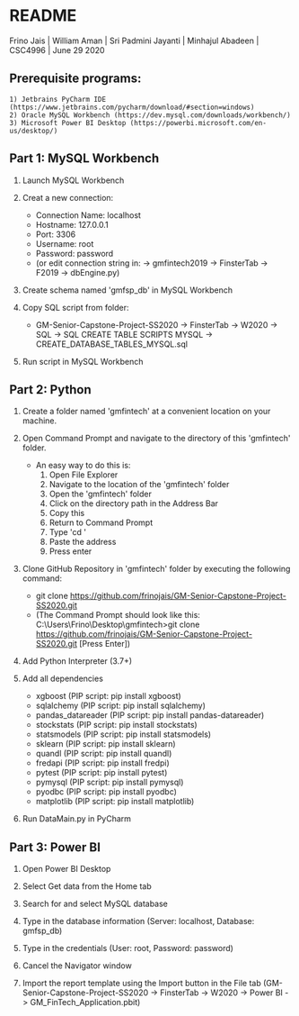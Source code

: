 # README

Frino Jais | William Aman | Sri Padmini Jayanti | Minhajul Abadeen  | CSC4996 | June 29 2020

## Prerequisite programs:
	1) Jetbrains PyCharm IDE (https://www.jetbrains.com/pycharm/download/#section=windows)
	2) Oracle MySQL Workbench (https://dev.mysql.com/downloads/workbench/)
	3) Microsoft Power BI Desktop (https://powerbi.microsoft.com/en-us/desktop/)

## Part 1: MySQL Workbench

1. Launch MySQL Workbench

2. Creat a new connection:  
	* Connection Name: localhost  
	* Hostname: 127.0.0.1    
	* Port: 3306  
	* Username: root  
	* Password: password  
	* (or edit connection string in: -> gmfintech2019 -> FinsterTab -> F2019 -> dbEngine.py)

3. Create schema named 'gmfsp_db' in MySQL Workbench

4. Copy SQL script from folder:  
	* GM-Senior-Capstone-Project-SS2020 -> FinsterTab -> W2020 -> SQL -> SQL CREATE TABLE SCRIPTS MYSQL -> CREATE_DATABASE_TABLES_MYSQL.sql  
	
5. Run script in MySQL Workbench

## Part 2: Python

1. Create a folder named 'gmfintech' at a convenient location on your machine. 

2. Open Command Prompt and navigate to the directory of this 'gmfintech' folder.
	* An easy way to do this is:
		1. Open File Explorer
		2. Navigate to the location of the 'gmfintech' folder
		3. Open the 'gmfintech' folder
		4. Click on the directory path in the Address Bar
		5. Copy this
		6. Return to Command Prompt
		7. Type 'cd '
		8. Paste the address
		9. Press enter

3. Clone GitHub Repository in 'gmfintech' folder by executing the following command:  
	* git clone https://github.com/frinojais/GM-Senior-Capstone-Project-SS2020.git
	* (The Command Prompt should look like this: 
		C:\Users\Frino\Desktop\gmfintech>git clone https://github.com/frinojais/GM-Senior-Capstone-Project-SS2020.git [Press Enter])
					
4. Add Python Interpreter (3.7+)

5. Add all dependencies
	* xgboost 		(PIP script: pip install xgboost)  
	* sqlalchemy 		(PIP script: pip install sqlalchemy) 
	* pandas_datareader 	(PIP script: pip install pandas-datareader)   
	* stockstats 		(PIP script: pip install stockstats)   
	* statsmodels 		(PIP script: pip install statsmodels)   
	* sklearn 		(PIP script: pip install sklearn)  
	* quandl 		(PIP script: pip install quandl) 
	* fredapi 		(PIP script: pip install fredpi) 
	* pytest 		(PIP script: pip install pytest) 
	* pymysql		(PIP script: pip install pymysql) 
	* pyodbc			(PIP script: pip install pyodbc)
	* matplotlib		(PIP script: pip install matplotlib)

6. Run DataMain.py in PyCharm


## Part 3: Power BI

1. Open Power BI Desktop

2. Select Get data from the Home tab

3. Search for and select MySQL database

4. Type in the database information (Server: localhost, Database: gmfsp_db)

5. Type in the credentials (User: root, Password: password)

6. Cancel the Navigator window

7. Import the report template using the Import button in the File tab (GM-Senior-Capstone-Project-SS2020 -> FinsterTab -> W2020 -> Power BI -> GM_FinTech_Application.pbit)


